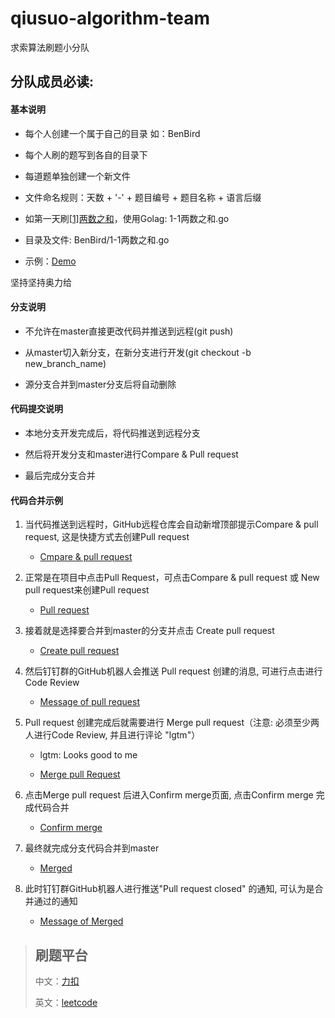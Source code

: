# qiusuo-algorithm-team
求索算法刷题小分队

## 分队成员必读:

#### 基本说明

* 每个人创建一个属于自己的目录 如：BenBird

* 每个人刷的题写到各自的目录下

* 每道题单独创建一个新文件

* 文件命名规则：天数 + '-' + 题目编号 + 题目名称 + 语言后缀

* 如第一天刷[[1]两数之和](https://leetcode-cn.com/problems/two-sum/)，使用Golag: 1-1两数之和.go

* 目录及文件: BenBird/1-1两数之和.go

* 示例：[Demo](./Demo)

坚持坚持奥力给

#### 分支说明

* 不允许在master直接更改代码并推送到远程(git push)

* 从master切入新分支，在新分支进行开发(git checkout -b new_branch_name)

* 源分支合并到master分支后将自动删除

#### 代码提交说明

* 本地分支开发完成后，将代码推送到远程分支

* 然后将开发分支和master进行Compare & Pull request

* 最后完成分支合并

#### 代码合并示例

1. 当代码推送到远程时，GitHub远程仓库会自动新增顶部提示Compare & pull request, 这是快捷方式去创建Pull request

    * [Cmpare & pull request](./Resource/images/origin.png)

2. 正常是在项目中点击Pull Request，可点击Compare & pull request 或 New pull request来创建Pull request

    * [Pull request](./Resource/images/compare.png)

3. 接着就是选择要合并到master的分支并点击 Create pull request

    * [Create pull request](./Resource/images/create_pull_request.png)

4. 然后钉钉群的GitHub机器人会推送 Pull request 创建的消息, 可进行点击进行Code Review
    
    * [Message of pull request](./Resource/images/git_create_merge.png)

5. Pull request 创建完成后就需要进行 Merge pull request（注意: 必须至少两人进行Code Review, 并且进行评论 "lgtm"）
    
    * lgtm: Looks good to me
    
    * [Merge pull Request](./Resource/images/comment.png)

6. 点击Merge pull request 后进入Confirm merge页面, 点击Confirm merge 完成代码合并

    * [Confirm merge](./Resource/images/confirm_merge.png)

7. 最终就完成分支代码合并到master

    * [Merged](./Resource/images/merged.png)

8. 此时钉钉群GitHub机器人进行推送"Pull request closed" 的通知, 可认为是合并通过的通知

    * [Message of Merged](./Resource/images/git_confirm_merge.png)

> ## 刷题平台
>
> 中文：[力扣](https://leetcode-cn.com/problemset/all)
>
> 英文：[leetcode](https://leetcode.com/problemset/all)
